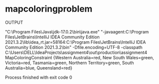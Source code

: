 # mapcoloringproblem

OUTPUT

"C:\Program Files\Java\jdk-17.0.2\bin\java.exe" "-javaagent:C:\Program Files\JetBrains\IntelliJ IDEA Community Edition 2021.3.2\lib\idea_rt.jar=58164:C:\Program Files\JetBrains\IntelliJ IDEA Community Edition 2021.3.2\bin" -Dfile.encoding=UTF-8 -classpath C:\Users\DELL\IdeaProjects\assignment4\out\production\assignment4 MapColoringConstraint
{Western Australia=red, New South Wales=green, Victoria=red, Tasmania=green, Northern Territory=green, South Australia=blue, Queensland=red}

Process finished with exit code 0
